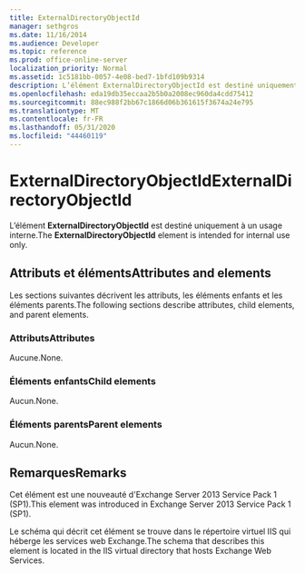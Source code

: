 ```yaml
---
title: ExternalDirectoryObjectId
manager: sethgros
ms.date: 11/16/2014
ms.audience: Developer
ms.topic: reference
ms.prod: office-online-server
localization_priority: Normal
ms.assetid: 1c5181bb-0057-4e08-bed7-1bfd109b9314
description: L’élément ExternalDirectoryObjectId est destiné uniquement à un usage interne.
ms.openlocfilehash: eda19db35eccaa2b5b0a2008ec960da4cdd75412
ms.sourcegitcommit: 88ec988f2bb67c1866d06b361615f3674a24e795
ms.translationtype: MT
ms.contentlocale: fr-FR
ms.lasthandoff: 05/31/2020
ms.locfileid: "44460119"
---
```

# <a name="externaldirectoryobjectid"></a><span data-ttu-id="fb5a3-103">ExternalDirectoryObjectId</span><span class="sxs-lookup"><span data-stu-id="fb5a3-103">ExternalDirectoryObjectId</span></span>

<span data-ttu-id="fb5a3-104">L’élément **ExternalDirectoryObjectId** est destiné uniquement à un usage interne.</span><span class="sxs-lookup"><span data-stu-id="fb5a3-104">The **ExternalDirectoryObjectId** element is intended for internal use only.</span></span> 

## <a name="attributes-and-elements"></a><span data-ttu-id="fb5a3-105">Attributs et éléments</span><span class="sxs-lookup"><span data-stu-id="fb5a3-105">Attributes and elements</span></span>

<span data-ttu-id="fb5a3-106">Les sections suivantes décrivent les attributs, les éléments enfants et les éléments parents.</span><span class="sxs-lookup"><span data-stu-id="fb5a3-106">The following sections describe attributes, child elements, and parent elements.</span></span>
  
### <a name="attributes"></a><span data-ttu-id="fb5a3-107">Attributs</span><span class="sxs-lookup"><span data-stu-id="fb5a3-107">Attributes</span></span>

<span data-ttu-id="fb5a3-108">Aucune.</span><span class="sxs-lookup"><span data-stu-id="fb5a3-108">None.</span></span>
  
### <a name="child-elements"></a><span data-ttu-id="fb5a3-109">Éléments enfants</span><span class="sxs-lookup"><span data-stu-id="fb5a3-109">Child elements</span></span>

<span data-ttu-id="fb5a3-110">Aucun.</span><span class="sxs-lookup"><span data-stu-id="fb5a3-110">None.</span></span>
  
### <a name="parent-elements"></a><span data-ttu-id="fb5a3-111">Éléments parents</span><span class="sxs-lookup"><span data-stu-id="fb5a3-111">Parent elements</span></span>

<span data-ttu-id="fb5a3-112">Aucun.</span><span class="sxs-lookup"><span data-stu-id="fb5a3-112">None.</span></span>
  
## <a name="remarks"></a><span data-ttu-id="fb5a3-113">Remarques</span><span class="sxs-lookup"><span data-stu-id="fb5a3-113">Remarks</span></span>

<span data-ttu-id="fb5a3-114">Cet élément est une nouveauté d'Exchange Server 2013 Service Pack 1 (SP1).</span><span class="sxs-lookup"><span data-stu-id="fb5a3-114">This element was introduced in Exchange Server 2013 Service Pack 1 (SP1).</span></span>
  
<span data-ttu-id="fb5a3-115">Le schéma qui décrit cet élément se trouve dans le répertoire virtuel IIS qui héberge les services web Exchange.</span><span class="sxs-lookup"><span data-stu-id="fb5a3-115">The schema that describes this element is located in the IIS virtual directory that hosts Exchange Web Services.</span></span>
  

